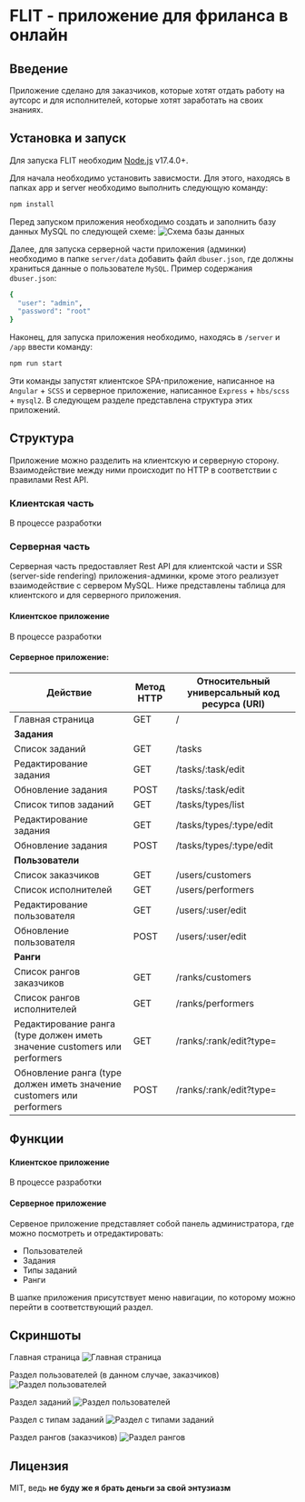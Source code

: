 # FLIT - приложение для фриланса в онлайн
## Введение
Приложение сделано для заказчиков, которые хотят отдать работу на аутсорс и для исполнителей, которые хотят заработать на своих знаниях.
## Установка и запуск
Для запуска FLIT необходим [Node.js](https://nodejs.org/) v17.4.0+.

Для начала необходимо установить зависмости. Для этого, находясь в папках app и server необходимо выполнить следующую команду:
```sh
npm install
```
Перед запуском приложения необходимо создать и заполнить базу данных MySQL по следующей схеме:
![Схема базы данных](https://i.ibb.co/4Z0ypRs/image.png)

Далее, для запуска серверной части приложения (админки) необходимо в папке `server/data` добавить файл `dbuser.json`, где должны храниться данные о пользователе `MySQL`. Пример содержания `dbuser.json`:
```sh
{
  "user": "admin",
  "password": "root"
}
```

Наконец, для запуска приложения необходимо, находясь в `/server` и `/app` ввести команду:
```sh
npm run start
```
Эти команды запустят клиентское SPA-приложение, написанное на `Angular` + `SCSS` и серверное приложение, написанное `Express` + `hbs/scss` + `mysql2`. В следующем разделе представлена структура этих приложений.

## Структура

Приложение можно разделить на клиентскую и серверную сторону. Взаимодействие между ними происходит по HTTP в соответствии с правилами Rest API.

### Клиентская часть
В процессе разработки

### Серверная часть
Серверная часть предоставляет Rest API для клиентской части и SSR (server-side rendering) приложения-админки, кроме этого реализует взаимодействие с сервером MySQL. Ниже представлены таблица для клиентского и для серверного приложения.

#### Клиентское приложение
В процессе разработки

#### Серверное приложение:
| Действие | Метод HTTP | Относительный универсальный код ресурса (URI) |
| ------ | ------ | ------ |
| Главная страница | GET | / |
| **Задания** |
| Список заданий | GET | /tasks |
| Редактирование задания | GET | /tasks/:task/edit |
| Обновление задания | POST | /tasks/:task/edit |
| Список типов заданий | GET | /tasks/types/list |
| Редактирование задания | GET | /tasks/types/:type/edit |
| Обновление задания | POST | /tasks/types/:type/edit |
| **Пользователи** |
| Список заказчиков | GET | /users/customers |
| Список исполнителей | GET | /users/performers |
| Редактирование пользователя | GET | /users/:user/edit |
| Обновление пользователя | POST | /users/:user/edit |
| **Ранги** |
| Список рангов заказчиков | GET | /ranks/customers |
| Список рангов исполнителей | GET | /ranks/performers |
| Редактирование ранга (type должен иметь значение customers или performers | GET | /ranks/:rank/edit?type= |
| Обновление ранга (type должен иметь значение customers или performers | POST | /ranks/:rank/edit?type= | POST | /ranks/:rank/edit?type= |

## Функции

#### Клиентское приложение
В процессе разработки

#### Серверное приложение
Сервеное приложение представляет собой панель администратора, где можно посмотреть и отредактировать:
* Пользователей
* Задания
* Типы заданий
* Ранги

В шапке приложения присутствует меню навигации, по которому можно перейти в соответствующий раздел.

## Скриншоты

Главная страница
![Главная страница](https://i.ibb.co/jgjpwVH/main-page.png)

Раздел пользователей (в данном случае, заказчиков)
![Раздел пользователей](https://i.ibb.co/sjRtgLq/users.png)

Раздел заданий
![Раздел пользователей](https://i.ibb.co/Z2XWKFP/tasks.png)

Раздел с типам заданий
![Раздел с типами заданий](https://i.ibb.co/J3917Nx/task-types.png)

Раздел рангов (заказчиков)
![Раздел рангов](https://i.ibb.co/W0bkzr1/ranks.png)

## Лицензия

MIT, ведь
**не буду же я брать деньги за свой энтузиазм**
